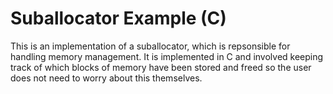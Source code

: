 # Suballocator Example (C)

This is an implementation of a suballocator, which is repsonsible for handling memory management. It is implemented in C and involved keeping track of which blocks of memory have been stored and freed so the user does not need to worry about this themselves.
